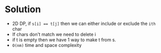 # Solution

- 2D DP, if `s[i] == t[j]` then we can either include or exclude the `ith` char
- If chars don't match we need to delete i
- if t is empty then we have 1 way to make t from s.
- `O(nm)` time and space complexity
